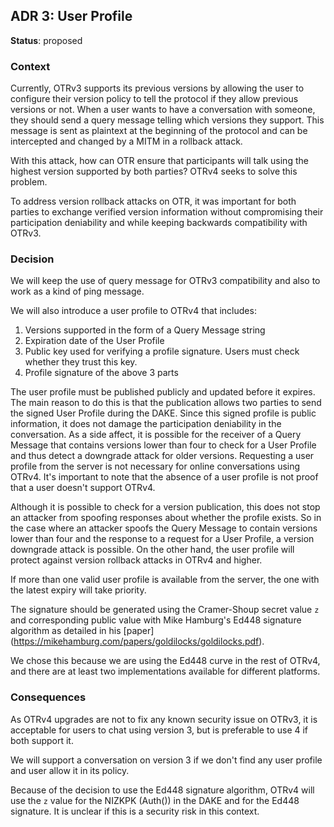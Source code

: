 ## ADR 3: User Profile

**Status**: proposed

### Context

Currently, OTRv3 supports its previous versions by allowing the user to configure
their version policy to tell the protocol if they allow previous versions or not.
When a user wants to have a conversation with someone, they should send a query
message telling which versions they support. This message is sent as plaintext
at the beginning of the protocol and can be intercepted and changed by a MITM in
a rollback attack.

With this attack, how can OTR ensure that participants will talk using the highest
version supported by both parties? OTRv4 seeks to solve this problem.

To address version rollback attacks on OTR, it was important for both parties to
exchange verified version information without compromising their participation
deniability and while keeping backwards compatibility with OTRv3.

### Decision

We will keep  the use of query message for OTRv3 compatibility and also to work
as a kind of ping message.

We will also introduce a user profile to OTRv4 that includes:

1. Versions supported in the form of a Query Message string
2. Expiration date of the User Profile
3. Public key used for verifying a profile signature. Users must check whether
   they trust this key.
4. Profile signature of the above 3 parts

The user profile must be published publicly and updated before it expires. The
main reason to do this is that the publication allows two parties to send the
signed User Profile during the DAKE. Since this signed profile is public
information, it does not damage the participation deniability in the
conversation. As a side affect, it is possible for the receiver of a Query
Message that contains versions lower than four to check for a User Profile and
thus detect a downgrade attack for older versions.  Requesting a user profile
from the server is not necessary for online conversations using OTRv4. It's
important to note that the absence of a user profile is not proof that a user
doesn't support OTRv4.

Although it is possible to check for a version publication, this does not stop an
attacker from spoofing responses about whether the profile exists. So in the case
where an attacker spoofs the Query Message to contain versions lower than four and
the response to a request for a User Profile, a version downgrade attack is possible.
On the other hand, the user profile will protect against version rollback attacks in
OTRv4 and higher.

If more than one valid user profile is available from the server, the one with
the latest expiry will take priority.

The signature should be generated using the Cramer-Shoup secret value `z` and corresponding
public value with Mike Hamburg's Ed448 signature algorithm as detailed in his [paper]
(https://mikehamburg.com/papers/goldilocks/goldilocks.pdf).

We chose this because we are using the Ed448 curve in the rest of OTRv4, and
there are at least two implementations available for different platforms.

### Consequences

As OTRv4 upgrades are not to fix any known security issue on OTRv3, it is
acceptable for users to chat using version 3, but is preferable to use 4 if both
support it.

We will support a conversation on version 3 if we don't find any user profile
and user allow it in its policy.

Because of the decision to use the Ed448 signature algorithm, OTRv4 will use the
`z` value for the NIZKPK (Auth()) in the DAKE and for the Ed448 signature. It is
unclear if this is a security risk in this context.

